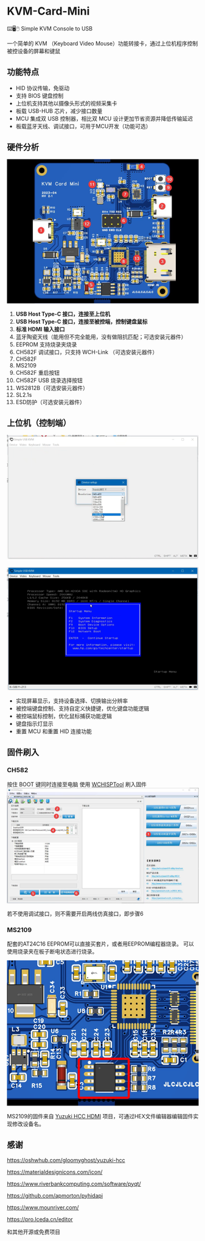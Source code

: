 # KVM-Card-Mini

 ⌨️🖥️🖱️ Simple KVM Console to USB 

一个简单的 KVM （Keyboard Video Mouse）功能转接卡，通过上位机程序控制被控设备的屏幕和键鼠

## 功能特点

- HID 协议传输，免驱动
- 支持 BIOS 键盘控制
- 上位机支持其他以摄像头形式的视频采集卡
- 板载 USB-HUB 芯片，减少接口数量
- MCU 集成双 USB 控制器，相比双 MCU 设计更加节省资源并降低传输延迟
- 板载蓝牙天线、调试接口，可用于MCU开发（功能可选）

## 硬件分析

![PCB](./Document/Images/PCB2.jpg)

1. **USB Host Type-C 接口，连接至上位机**
2. **USB Host Type-C 接口，连接至被控端，控制键盘鼠标**
3. **标准 HDMI 输入接口**
4. 蓝牙陶瓷天线（能用但不完全能用，没有做阻抗匹配；可选安装元器件）
5. EEPROM 支持烧录夹烧录
6. CH582F 调试接口，只支持 WCH-Link （可选安装元器件）
7. CH582F 
8. MS2109
9. CH582F 重启按钮
10. CH582F USB 烧录选择按钮
11. WS2812B（可选安装元器件）
12. SL2.1s
13. ESD防护（可选安装元器件）

## 上位机（控制端）

![01](./Document/Images/01.png)

![02](./Document/Images/02.png)



- 实现屏幕显示，支持设备选择、切换输出分辨率
- 被控端键盘控制、支持自定义快捷键，优化键盘功能逻辑
- 被控端鼠标控制，优化鼠标捕获功能逻辑
- 键盘指示灯显示
- 重置 MCU 和重置 HID 连接功能

## 固件刷入

### CH582

按住 BOOT 键同时连接至电脑
使用 [WCHISPTool](https://www.wch.cn/downloads/WCHISPTool_Setup_exe.html) 刷入固件
![03](./Document/Images/03.jpg)

若不使用调试接口，则不需要开启两线仿真接口，即步骤6

### MS2109

配套的AT24C16 EEPROM可以直接买套片，或者用EEPROM编程器烧录。
可以使用烧录夹在板子断电状态进行烧录。

![04](./Document/Images/04.jpg)

MS2109的固件来自 [Yuzuki HCC HDMI](https://oshwhub.com/gloomyghost/yuzuki-hcc) 项目，可通过HEX文件编辑器编辑固件实现修改设备名。

## 感谢

https://oshwhub.com/gloomyghost/yuzuki-hcc

https://materialdesignicons.com/icon/

https://www.riverbankcomputing.com/software/pyqt/

https://github.com/apmorton/pyhidapi

https://www.mounriver.com/

https://pro.lceda.cn/editor

和其他开源或免费项目

